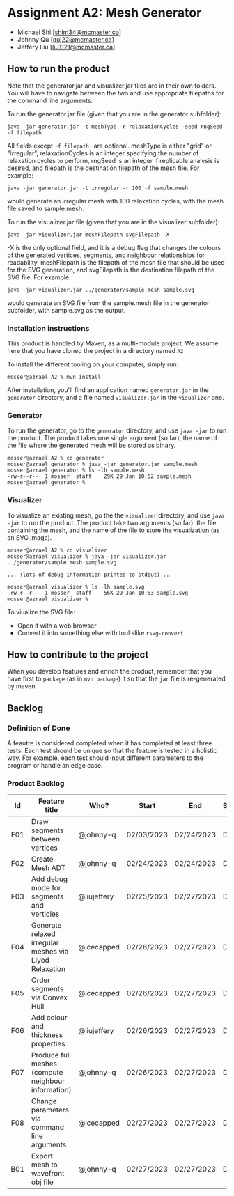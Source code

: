 # Assignment A2: Mesh Generator

  - Michael Shi [shim34@mcmaster.ca]
  - Johnny Qu [quj22@mcmaster.ca]
  - Jeffery Liu [liu1121@mcmaster.ca]

## How to run the product

Note that the generator.jar and visualizer.jar files are in their own folders. You will have to navigate between the two and use appropriate filepaths for the command line arguments.

To run the generator.jar file (given that you are in the generator subfolder):
````
java -jar generator.jar -t meshType -r relaxationCycles -seed rngSeed -f filepath
````
All fields except ````-f filepath ```` are optional. meshType is either "grid" or "irregular", relaxationCycles is an integer specifying the number of relaxation cycles
to perform, rngSeed is an integer if replicable analysis is desired, and filepath is the destination filepath of the mesh file. For example:

````
java -jar generator.jar -t irregular -r 100 -f sample.mesh
````
would generate an irregular mesh with 100 relaxation cycles, with the mesh file saved to sample.mesh.

To run the visualizer.jar file (given that you are in the visualizer subfolder):

````
java -jar visualizer.jar meshFilepath svgFilepath -X
````
-X is the only optional field, and it is a debug flag that changes the colours of the generated vertices, segments, and neighbour relationships for readability. meshFilepath is
the filepath of the mesh file that should be used for the SVG generation, and svgFilepath is the destination filepath of the SVG file. For example:

````
java -jar visualizer.jar ../generator/sample.mesh sample.svg
````
would generate an SVG file from the sample.mesh file in the generator subfolder, with sample.svg as the output.

### Installation instructions

This product is handled by Maven, as a multi-module project. We assume here that you have cloned the project in a directory named `A2`

To install the different tooling on your computer, simply run:

```
mosser@azrael A2 % mvn install
```

After installation, you'll find an application named `generator.jar` in the `generator` directory, and a file named `visualizer.jar` in the `visualizer` one. 

### Generator

To run the generator, go to the `generator` directory, and use `java -jar` to run the product. The product takes one single argument (so far), the name of the file where the generated mesh will be stored as binary.

```
mosser@azrael A2 % cd generator 
mosser@azrael generator % java -jar generator.jar sample.mesh
mosser@azrael generator % ls -lh sample.mesh
-rw-r--r--  1 mosser  staff    29K 29 Jan 10:52 sample.mesh
mosser@azrael generator % 
```

### Visualizer

To visualize an existing mesh, go the the `visualizer` directory, and use `java -jar` to run the product. The product take two arguments (so far): the file containing the mesh, and the name of the file to store the visualization (as an SVG image).

```
mosser@azrael A2 % cd visualizer 
mosser@azrael visualizer % java -jar visualizer.jar ../generator/sample.mesh sample.svg

... (lots of debug information printed to stdout) ...

mosser@azrael visualizer % ls -lh sample.svg
-rw-r--r--  1 mosser  staff    56K 29 Jan 10:53 sample.svg
mosser@azrael visualizer %
```
To viualize the SVG file:

  - Open it with a web browser
  - Convert it into something else with tool slike `rsvg-convert`

## How to contribute to the project

When you develop features and enrich the product, remember that you have first to `package` (as in `mvn package`) it so that the `jar` file is re-generated by maven.

## Backlog

### Definition of Done

A feautre is considered completed when it has completed at least three tests. Each test should be unique so that the feature is tested in a holistic way.
For example, each test should input different parameters to the program or handle an edge case.

### Product Backlog

| Id  | Feature title                                          | Who?        | Start      | End        | Status |
| :-: | ------------------------------------------------------ | ----------- | ---------- | ---------- | ------ |
| F01 | Draw segments between vertices                         | @johnny-q   | 02/03/2023 | 02/24/2023 | D      |
| F02 | Create Mesh ADT                                        | @johnny-q   | 02/24/2023 | 02/24/2023 | D      |
| F03 | Add debug mode for segments and verticies              | @liujeffery | 02/25/2023 | 02/27/2023 | D      |
| F04 | Generate relaxed irregular meshes via Llyod Relaxation | @icecapped  | 02/26/2023 | 02/27/2023 | D      |
| F05 | Order segments via Convex Hull                         | @icecapped  | 02/26/2023 | 02/27/2023 | D      |
| F06 | Add colour and thickness properties                    | @liujeffery | 02/26/2023 | 02/27/2023 | D      |
| F07 | Produce full meshes (compute neighbour information)    | @johnny-q   | 02/26/2023 | 02/27/2023 | D      |
| F08 | Change parameters via command line arguments           | @icecapped  | 02/27/2023 | 02/27/2023 | D      |
| B01 | Export mesh to wavefront obj file                      | @johnny-q   | 02/27/2023 | 02/27/2023 | D      |
